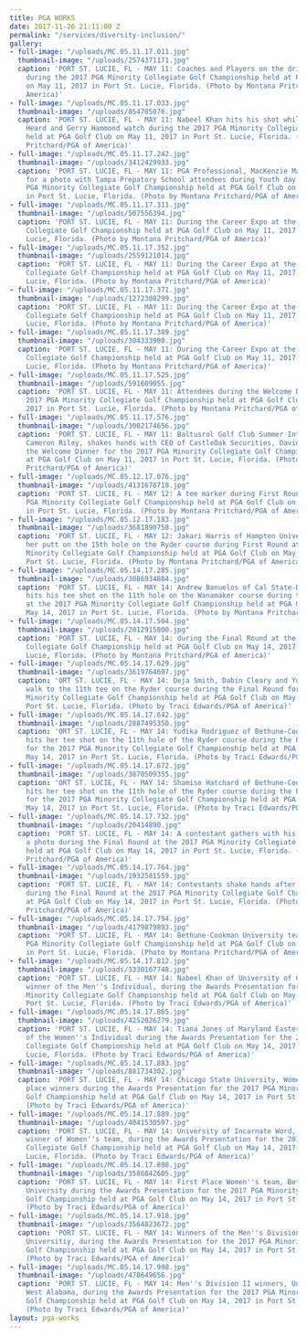 ```yaml
---
title: PGA WORKS
date: 2017-11-26 21:11:00 Z
permalink: "/services/diversity-inclusion/"
gallery:
- full-image: "/uploads/MC.05.11.17.011.jpg"
  thumbnail-image: "/uploads/2574371171.jpg"
  caption: 'PORT ST. LUCIE, FL - MAY 11: Coaches and Players on the driving range
    during the 2017 PGA Minority Collegiate Golf Championship held at PGA Golf Club
    on May 11, 2017 in Port St. Lucie, Florida. (Photo by Montana Pritchard/PGA of
    America)'
- full-image: "/uploads/MC.05.11.17.033.jpg"
  thumbnail-image: "/uploads/854705076.jpg"
  caption: 'PORT ST. LUCIE, FL - MAY 11: Nabeel Khan hits his shot while coaches Quicy
    Heard and Gerry Hammond watch during the 2017 PGA Minority Collegiate Golf Championship
    held at PGA Golf Club on May 11, 2017 in Port St. Lucie, Florida. (Photo by Montana
    Pritchard/PGA of America)'
- full-image: "/uploads/MC.05.11.17.242.jpg"
  thumbnail-image: "/uploads/3412429933.jpg"
  caption: 'PORT ST. LUCIE, FL - MAY 11: PGA Professional, MacKenzie Mack gathers
    for a photo with Tampa Prepatory School attendees during Youth day at the 2017
    PGA Minority Collegiate Golf Championship held at PGA Golf Club on May 11, 2017
    in Port St. Lucie, Florida. (Photo by Montana Pritchard/PGA of America)'
- full-image: "/uploads/MC.05.11.17.311.jpg"
  thumbnail-image: "/uploads/507556394.jpg"
  caption: 'PORT ST. LUCIE, FL - MAY 11: During the Career Expo at the 2017 PGA Minority
    Collegiate Golf Championship held at PGA Golf Club on May 11, 2017 in Port St.
    Lucie, Florida. (Photo by Montana Pritchard/PGA of America)'
- full-image: "/uploads/MC.05.11.17.352.jpg"
  thumbnail-image: "/uploads/2559121014.jpg"
  caption: 'PORT ST. LUCIE, FL - MAY 11: During the Career Expo at the 2017 PGA Minority
    Collegiate Golf Championship held at PGA Golf Club on May 11, 2017 in Port St.
    Lucie, Florida. (Photo by Montana Pritchard/PGA of America)'
- full-image: "/uploads/MC.05.11.17.371.jpg"
  thumbnail-image: "/uploads/1272308299.jpg"
  caption: 'PORT ST. LUCIE, FL - MAY 11: During the Career Expo at the 2017 PGA Minority
    Collegiate Golf Championship held at PGA Golf Club on May 11, 2017 in Port St.
    Lucie, Florida. (Photo by Montana Pritchard/PGA of America)'
- full-image: "/uploads/MC.05.11.17.389.jpg"
  thumbnail-image: "/uploads/304333980.jpg"
  caption: 'PORT ST. LUCIE, FL - MAY 11: During the Career Expo at the 2017 PGA Minority
    Collegiate Golf Championship held at PGA Golf Club on May 11, 2017 in Port St.
    Lucie, Florida. (Photo by Montana Pritchard/PGA of America)'
- full-image: "/uploads/MC.05.11.17.525.jpg"
  thumbnail-image: "/uploads/591609055.jpg"
  caption: 'PORT ST. LUCIE, FL - MAY 11: Attendees during the Welcome Dinner for the
    2017 PGA Minority Collegiate Golf Championship held at PGA Golf Club on May 11,
    2017 in Port St. Lucie, Florida. (Photo by Montana Pritchard/PGA of America)'
- full-image: "/uploads/MC.05.11.17.576.jpg"
  thumbnail-image: "/uploads/3002174656.jpg"
  caption: 'PORT ST. LUCIE, FL - MAY 11: Baltusrol Golf Club Summer Internship recipient,
    Cameron Riley, shakes hands with CEO of CastleOak Securities, David Jones during
    the Welcome Dinner for the 2017 PGA Minority Collegiate Golf Championship held
    at PGA Golf Club on May 11, 2017 in Port St. Lucie, Florida. (Photo by Montana
    Pritchard/PGA of America)'
- full-image: "/uploads/MC.05.12.17.076.jpg"
  thumbnail-image: "/uploads/4131678718.jpg"
  caption: 'PORT ST. LUCIE, FL - MAY 12: A tee marker during First Round at the 2017
    PGA Minority Collegiate Golf Championship held at PGA Golf Club on May 12, 2017
    in Port St. Lucie, Florida. (Photo by Montana Pritchard/PGA of America)'
- full-image: "/uploads/MC.05.12.17.183.jpg"
  thumbnail-image: "/uploads/3681890758.jpg"
  caption: 'PORT ST. LUCIE, FL - MAY 12: Jakari Harris of Hampton University reads
    her putt on the 15th hole on the Ryder course during First Round at the 2017 PGA
    Minority Collegiate Golf Championship held at PGA Golf Club on May 12, 2017 in
    Port St. Lucie, Florida. (Photo by Montana Pritchard/PGA of America)'
- full-image: "/uploads/MC.05.14.17.285.jpg"
  thumbnail-image: "/uploads/3086934804.jpg"
  caption: 'PORT ST. LUCIE, FL - MAY 14: Andrew Banuelos of Cal State-Dominguez Hills
    hits his tee shot on the 11th hole on the Wanamaker course during the Final Round
    at the 2017 PGA Minority Collegiate Golf Championship held at PGA Golf Club on
    May 14, 2017 in Port St. Lucie, Florida. (Photo by Montana Pritchard/PGA of America)'
- full-image: "/uploads/MC.05.14.17.504.jpg"
  thumbnail-image: "/uploads/2012915800.jpg"
  caption: 'PORT ST. LUCIE, FL - MAY 14: during the Final Round at the 2017 PGA Minority
    Collegiate Golf Championship held at PGA Golf Club on May 14, 2017 in Port St.
    Lucie, Florida. (Photo by Montana Pritchard/PGA of America)'
- full-image: "/uploads/MC.05.14.17.629.jpg"
  thumbnail-image: "/uploads/3619764697.jpg"
  caption: 'ORT ST. LUCIE, FL - MAY 14: Deja Smith, Dabin Cleary and Yudika Rodriguez
    walk to the 11th tee on the Ryder course during the Final Round for the 2017 PGA
    Minority Collegiate Golf Championship held at PGA Golf Club on May 14, 2017 in
    Port St. Lucie, Florida. (Photo by Traci Edwards/PGA of America)'
- full-image: "/uploads/MC.05.14.17.642.jpg"
  thumbnail-image: "/uploads/2887495350.jpg"
  caption: 'ORT ST. LUCIE, FL - MAY 14: Yudika Rodriguez of Bethune-Cookman University
    hits her tee shot on the 11th hole of the Ryder course during the Final Round
    for the 2017 PGA Minority Collegiate Golf Championship held at PGA Golf Club on
    May 14, 2017 in Port St. Lucie, Florida. (Photo by Traci Edwards/PGA of America)'
- full-image: "/uploads/MC.05.14.17.672.jpg"
  thumbnail-image: "/uploads/3870509355.jpg"
  caption: 'ORT ST. LUCIE, FL - MAY 14: Shamiso Hatchard of Bethune-Cookman University
    hits her tee shot on the 11th hole of the Ryder course during the Final Round
    for the 2017 PGA Minority Collegiate Golf Championship held at PGA Golf Club on
    May 14, 2017 in Port St. Lucie, Florida. (Photo by Traci Edwards/PGA of America)'
- full-image: "/uploads/MC.05.14.17.732.jpg"
  thumbnail-image: "/uploads/20414890.jpg"
  caption: 'PORT ST. LUCIE, FL - MAY 14: A contestant gathers with his family for
    a photo during the Final Round at the 2017 PGA Minority Collegiate Golf Championship
    held at PGA Golf Club on May 14, 2017 in Port St. Lucie, Florida. (Photo by Montana
    Pritchard/PGA of America)'
- full-image: "/uploads/MC.05.14.17.764.jpg"
  thumbnail-image: "/uploads/1932581559.jpg"
  caption: 'PORT ST. LUCIE, FL - MAY 14: Contestants shake hands after their round
    during the Final Round at the 2017 PGA Minority Collegiate Golf Championship held
    at PGA Golf Club on May 14, 2017 in Port St. Lucie, Florida. (Photo by Montana
    Pritchard/PGA of America)'
- full-image: "/uploads/MC.05.14.17.794.jpg"
  thumbnail-image: "/uploads/4179879893.jpg"
  caption: 'PORT ST. LUCIE, FL - MAY 14: Bethune-Cookman University team win the 2017
    PGA Minority Collegiate Golf Championship held at PGA Golf Club on May 14, 2017
    in Port St. Lucie, Florida. (Photo by Montana Pritchard/PGA of America)'
- full-image: "/uploads/MC.05.14.17.812.jpg"
  thumbnail-image: "/uploads/3330167748.jpg"
  caption: 'PORT ST. LUCIE, FL - MAY 14: Nabeel Khan of University of Connecticut,
    winner of the Men''s Individual, during the Awards Presentation for the 2017 PGA
    Minority Collegiate Golf Championship held at PGA Golf Club on May 14, 2017 in
    Port St. Lucie, Florida. (Photo by Traci Edwards/PGA of America)'
- full-image: "/uploads/MC.05.14.17.865.jpg"
  thumbnail-image: "/uploads/4252026279.jpg"
  caption: 'PORT ST. LUCIE, FL - MAY 14: Tiana Jones of Maryland Eastern Shores winner
    of the Women''s Individual during the Awards Presentation for the 2017 PGA Minority
    Collegiate Golf Championship held at PGA Golf Club on May 14, 2017 in Port St.
    Lucie, Florida. (Photo by Traci Edwards/PGA of America)'
- full-image: "/uploads/MC.05.14.17.883.jpg"
  thumbnail-image: "/uploads/881734302.jpg"
  caption: 'PORT ST. LUCIE, FL - MAY 14: Chicago State University, Women''s third
    place winners during the Awards Presentation for the 2017 PGA Minority Collegiate
    Golf Championship held at PGA Golf Club on May 14, 2017 in Port St. Lucie, Florida.
    (Photo by Traci Edwards/PGA of America)'
- full-image: "/uploads/MC.05.14.17.889.jpg"
  thumbnail-image: "/uploads/4041530597.jpg"
  caption: 'PORT ST. LUCIE, FL - MAY 14: University of Incarnate Word, Second place
    winner of Women''s team, during the Awards Presentation for the 2017 PGA Minority
    Collegiate Golf Championship held at PGA Golf Club on May 14, 2017 in Port St.
    Lucie, Florida. (Photo by Traci Edwards/PGA of America)'
- full-image: "/uploads/MC.05.14.17.898.jpg"
  thumbnail-image: "/uploads/3586842605.jpg"
  caption: 'PORT ST. LUCIE, FL - MAY 14: First Place Women''s team, Bethune-Cookman
    University during the Awards Presentation for the 2017 PGA Minority Collegiate
    Golf Championship held at PGA Golf Club on May 14, 2017 in Port St. Lucie, Florida.
    (Photo by Traci Edwards/PGA of America)'
- full-image: "/uploads/MC.05.14.17.918.jpg"
  thumbnail-image: "/uploads/3564823672.jpg"
  caption: 'PORT ST. LUCIE, FL - MAY 14: Winners of the Men''s Division I, Bethune-Cookman
    Universitiy, during the Awards Presentation for the 2017 PGA Minority Collegiate
    Golf Championship held at PGA Golf Club on May 14, 2017 in Port St. Lucie, Florida.
    (Photo by Traci Edwards/PGA of America)'
- full-image: "/uploads/MC.05.14.17.998.jpg"
  thumbnail-image: "/uploads/478649656.jpg"
  caption: 'PORT ST. LUCIE, FL - MAY 14: Men''s Division II winners, University of
    West Alabama, during the Awards Presentation for the 2017 PGA Minority Collegiate
    Golf Championship held at PGA Golf Club on May 14, 2017 in Port St. Lucie, Florida.
    (Photo by Traci Edwards/PGA of America)'
layout: pga-works
---
```


